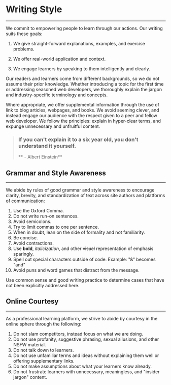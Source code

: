 # Writing Style

---

We commit to empowering people to learn through our actions. Our writing suits these goals:

1. We give straight-forward explanations, examples, and exercise problems.

2. We offer real-world application and context.

3. We engage learners by speaking to them intelligently and clearly.

Our readers and learners come from different backgrounds, so we do not assume their prior knowledge. Whether introducing a topic for the first time or addressing seasoned web developers, we thoroughly explain the jargon and industry-specific terminology and concepts.

Where appropriate, we offer supplemental information through the use of link to blog articles, webpages, and books. We avoid seeming clever, and instead engage our audience with the respect given to a peer and fellow web developer. We follow the principles: explain in hyper-clear terms, and expunge unnecessary and unfruitful content.

> ### **If you can't explain it to a six year old, you don't understand it yourself.**
>
> ** - Albert Einstein**

## Grammar and Style Awareness

---

We abide by rules of good grammar and style awareness to encourage clarity, brevity, and standardization of text across site authors and platforms of communication:

1. Use the Oxford Comma.
2. Do not write run-on sentences.
3. Avoid semicolons.
4. Try to limit commas to one per sentence.
5. When in doubt, lean on the side of formality and not familiarity.
6. Be concise.
7. Avoid contractions.
8. Use **bold**, _italicization_, and other ~~visual~~ representation of emphasis sparingly. 
9. Spell out special characters outside of code. Example: "&" becomes "and"
10. Avoid puns and word games that distract from the message.

Use common sense and good writing practice to determine cases that have not been explicitly addressed here.

## Online Courtesy 

---

As a professional learning platform, we strive to abide by courtesy in the online sphere through the following:

1. Do not slam competitors, instead focus on what we are doing. 
2. Do not use profanity, suggestive phrasing, sexual allusions, and other NSFW material.
3. Do not talk down to learners.
4. Do not use unfamiliar terms and ideas without explaining them well or offering supplementary links.
5. Do not make assumptions about what your learners know already. 
6. Do not frustrate learners with unnecessary, meaningless, and "insider jargon" content.



